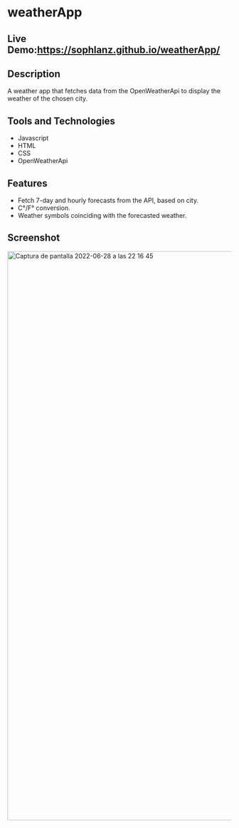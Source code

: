 # weatherApp

## Live Demo:https://sophlanz.github.io/weatherApp/

## Description 
A weather app that fetches data from the OpenWeatherApi to display the weather of the chosen city. 
## Tools and Technologies
- Javascript 
- HTML
- CSS
- OpenWeatherApi

## Features
- Fetch 7-day and hourly forecasts from the API, based on city. 
- C°/F° conversion.
- Weather symbols coinciding with the forecasted weather. 

## Screenshot
<img width="1279" alt="Captura de pantalla 2022-06-28 a las 22 16 45" src="https://user-images.githubusercontent.com/75180391/176276877-01299ef4-a1a8-4c7d-aa8b-7038e902a493.png">
